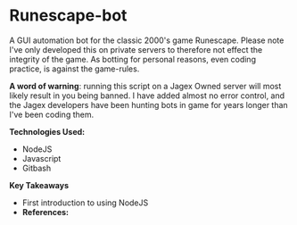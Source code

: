 # Runescape-bot

A GUI automation bot for the classic 2000's game Runescape. Please note I've only developed this on private servers to therefore not effect the integrity of the game. As botting for personal reasons, even coding practice, is against the game-rules.

**A word of warning**: running this script on a Jagex Owned server will most likely result in you being banned. I have added almost no error control, and the Jagex developers have been hunting bots in game for years longer than I've been coding them.

**Technologies Used:**

- NodeJS
- Javascript
- Gitbash

**Key Takeaways**

- First introduction to using NodeJS
- **References:**
